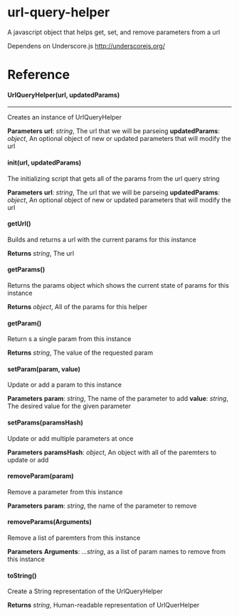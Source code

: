 url-query-helper
================

A javascript object that helps get, set, and remove parameters from a url

Dependens on Underscore.js http://underscorejs.org/

Reference
============

#### UrlQueryHelper(url, updatedParams)
----------------------------------
Creates an instance of UrlQueryHelper



**Parameters**
**url**:  *string*,  The url that we will be parseing
**updatedParams**:  *object*,  An optional object of new or updated parameters that will modify the url

#### init(url, updatedParams)
The initializing script that gets all of the params from the url query string



**Parameters**
**url**:  *string*,  The url that we will be parseing
**updatedParams**:  *object*,  An optional object of new or updated parameters that will modify the url

#### getUrl()
Builds and returns a url with the current params for this instance



**Returns**
*string*,  The url

#### getParams()
Returns the params object which shows the current state of params for this instance



**Returns**
*object*,  All of the params for this helper

#### getParam()
Return s a single param from this instance



**Returns**
*string*,  The value of the requested param

#### setParam(param, value)
Update or add a param to this instance



**Parameters**
**param**:  *string*,  The name of the parameter to add
**value**:  *string*,  The desired value for the given parameter

#### setParams(paramsHash)
Update or add multiple parameters at once



**Parameters**
**paramsHash**:  *object*,  An object with all of the paremters to update or add

#### removeParam(param)
Remove a parameter from this instance



**Parameters**
**param**:  *string*,  the name of the parameter to remove

#### removeParams(Arguments)
Remove a list of paremters from this instance



**Parameters**
**Arguments**:  *...string*,  as a list of param names to remove from this instance

#### toString()
Create a String representation of the UrlQueryHelper



**Returns**
*string*,  Human-readable representation of UrlQuerHelper

